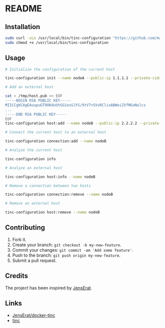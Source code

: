 # README

## Installation

```sh
sudo curl -sLo /usr/local/bin/tinc-configuration "https://github.com/mauchede/tinc-configuration/raw/master/dist/tinc-configuration.phar"
sudo chmod +x /usr/local/bin/tinc-configuration
```

## Usage

```sh
# Initialize the configuration of the current host

tinc-configuration init --name nodeA --public-ip 1.1.1.1 --private-cidr 10.0.0.1/32

# Add an external host

cat > /tmp/host.pub << EOF
-----BEGIN RSA PUBLIC KEY-----
MIICCgKCAgEAuupuGT9OKdoUtGG1ouSJYS/9tV7+SVvRClixABWoiZVfMGoNolcs
...
-----END RSA PUBLIC KEY-----
EOF
tinc-configuration host:add --name nodeB --public-ip 2.2.2.2 --private-cidr 10.0.0.2 --public-key /tmp/host.pub

# Connect the current host to an external host

tinc-configuration connection:add --name nodeB

# Analyze the current host

tinc-configuration info

# Analyze an external host

tinc-configuration host:info --name nodeB

# Remove a connection between two hosts

tinc-configuration connection:remove --name nodeB

# Remove an external host

tinc-configuration host:remove --name nodeB
```

## Contributing

1. Fork it.
2. Create your branch: `git checkout -b my-new-feature`.
3. Commit your changes: `git commit -am 'Add some feature'`.
4. Push to the branch: `git push origin my-new-feature`.
5. Submit a pull request.

## Credits

The project has been inspired by [JensErat](https://github.com/JensErat).

## Links

* [JensErat/docker-tinc](https://github.com/JensErat/docker-tinc)
* [tinc](https://www.tinc-vpn.org/)
